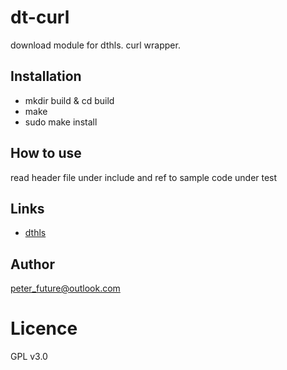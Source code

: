 # dt-curl
download module for dthls. curl wrapper.


## Installation
- mkdir build & cd build
- make
- sudo make install

## How to use

read header file under include and ref to sample code under test

## Links

- [dthls](https://github.com/peterfuture/dthls)

## Author

peter_future@outlook.com

# Licence

GPL v3.0

